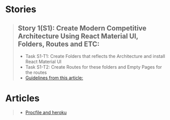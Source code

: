 # Stories
> ## Story 1(S1): Create Modern Competitive Architecture Using React Material UI, Folders, Routes and ETC:
>   - Task S1-T1: Create Folders that reflects the Architecture and install React Material UI
>   - Task S1-T2: Create Routes for these folders and Empty Pages for the routes
>   - [Guidelines from this article:](https://medium.com/geekculture/react-js-architecture-features-folder-structure-design-pattern-70b7b9103f22)


# Articles
> - [Procfile and heroku](https://devcenter.heroku.com/articles/nodejs-support)